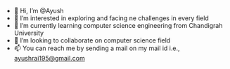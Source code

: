 - 👋 Hi, I’m @Ayush
- 👀 I’m interested in exploring and facing ne challenges in every field
- 🌱 I’m currently learning computer science engineering from Chandigrah University
- 💞️ I’m looking to collaborate on computer science field
- 📫 You can reach me by sending a mail on my mail id i.e., ayushrai195@gmail.com

<!---
Ayush Kumar/Ayush6820 is a ✨ special ✨ repository because its `README.md` (this file) appears on your GitHub profile.
You can click the Preview link to take a look at your changes.
--->

